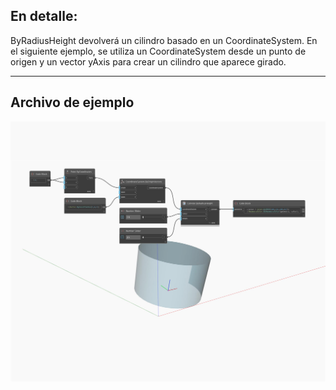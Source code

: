 ## En detalle:
ByRadiusHeight devolverá un cilindro basado en un CoordinateSystem. En el siguiente ejemplo, se utiliza un CoordinateSystem desde un punto de origen y un vector yAxis para crear un cilindro que aparece girado.
___
## Archivo de ejemplo

![ByRadiusHeight](./Autodesk.DesignScript.Geometry.Cylinder.ByRadiusHeight_img.jpg)

